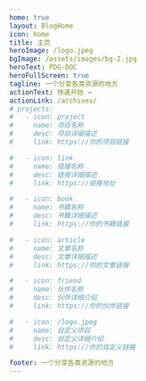 ```yaml
---
home: true
layout: BlogHome
icon: home
title: 主页
heroImage: /logo.jpeg
bgImage: /assets/images/bg-2.jpg
heroText: PDG-DOC
heroFullScreen: true
tagline: 一个分享各类资源的地方
actionText: 快速开始 →
actionLink: /archives/
# projects:
#   - icon: project
#     name: 项目名称
#     desc: 项目详细描述
#     link: https://你的项目链接

#   - icon: link
#     name: 链接名称
#     desc: 链接详细描述
#     link: https://链接地址

#   - icon: book
#     name: 书籍名称
#     desc: 书籍详细描述
#     link: https://你的书籍链接

#   - icon: article
#     name: 文章名称
#     desc: 文章详细描述
#     link: https://你的文章链接

#   - icon: friend
#     name: 伙伴名称
#     desc: 伙伴详细介绍
#     link: https://你的伙伴链接

#   - icon: /logo.jpeg
#     name: 自定义项目
#     desc: 自定义详细介绍
#     link: https://你的自定义链接

footer: 一个分享各类资源的地方
---
```

